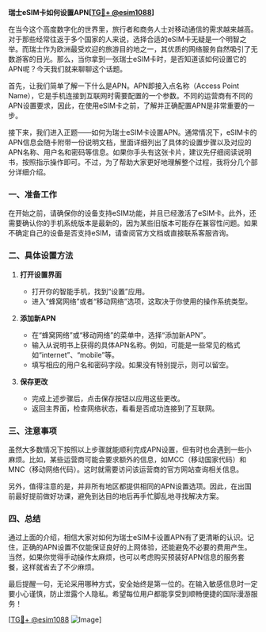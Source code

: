 **瑞士eSIM卡如何设置APN[[TG💪+ @esim1088](https://t.me/s/esim1088)]**

在当今这个高度数字化的世界里，旅行者和商务人士对移动通信的需求越来越高。对于那些经常往返于多个国家的人来说，选择合适的eSIM卡无疑是一个明智之举。而瑞士作为欧洲最受欢迎的旅游目的地之一，其优质的网络服务自然吸引了无数游客的目光。那么，当你拿到一张瑞士eSIM卡时，是否知道该如何设置它的APN呢？今天我们就来聊聊这个话题。

首先，让我们简单了解一下什么是APN。APN即接入点名称（Access Point Name），它是手机连接到互联网时需要配置的一个参数。不同的运营商有不同的APN设置要求，因此，在使用eSIM卡之前，了解并正确配置APN是非常重要的一步。

接下来，我们进入正题——如何为瑞士eSIM卡设置APN。通常情况下，eSIM卡的APN信息会随卡附带一份说明文档，里面详细列出了具体的设置步骤以及对应的APN名称、用户名和密码等信息。如果你手头有这张卡片，建议先仔细阅读说明书，按照指示操作即可。不过，为了帮助大家更好地理解整个过程，我将分几个部分详细介绍。

### 一、准备工作

在开始之前，请确保你的设备支持eSIM功能，并且已经激活了eSIM卡。此外，还需要确认你的手机系统版本是最新的，因为某些旧版本可能存在兼容性问题。如果不确定自己的设备是否支持eSIM，请查阅官方文档或直接联系客服咨询。

### 二、具体设置方法

1. **打开设置界面**
   - 打开你的智能手机，找到“设置”应用。
   - 进入“蜂窝网络”或者“移动网络”选项，这取决于你使用的操作系统类型。

2. **添加新APN**
   - 在“蜂窝网络”或“移动网络”的菜单中，选择“添加新APN”。
   - 输入从说明书上获得的具体APN名称。例如，可能是一些常见的格式如“internet”、“mobile”等。
   - 填写相应的用户名和密码字段。如果没有特别提示，则可以留空。

3. **保存更改**
   - 完成上述步骤后，点击保存按钮以应用这些更改。
   - 返回主界面，检查网络状态，看看是否成功连接到了互联网。

### 三、注意事项

虽然大多数情况下按照以上步骤就能顺利完成APN设置，但有时也会遇到一些小麻烦。比如，某些运营商可能会要求额外的信息，如MCC（移动国家代码）和MNC（移动网络代码）。这时就需要访问该运营商的官方网站查询相关信息。

另外，值得注意的是，并非所有地区都提供相同的APN设置选项。因此，在出国前最好提前做好功课，避免到达目的地后再手忙脚乱地寻找解决方案。

### 四、总结

通过上面的介绍，相信大家对如何为瑞士eSIM卡设置APN有了更清晰的认识。记住，正确的APN设置不仅能保证良好的上网体验，还能避免不必要的费用产生。当然，如果你觉得手动操作太麻烦，也可以考虑购买预装好APN信息的服务套餐，这样就省去了不少麻烦。

最后提醒一句，无论采用哪种方式，安全始终是第一位的。在输入敏感信息时一定要小心谨慎，防止泄露个人隐私。希望每位用户都能享受到顺畅便捷的国际漫游服务！

[[TG💪+ @esim1088](https://t.me/s/esim1088) ![Image](https://i.postimg.cc/4NQfJmqS/Snipaste-2025-05-13-00-14-12.png)]